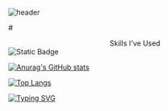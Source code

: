 
![header](https://capsule-render.vercel.app/api?type=rounded&height=250&section=header&text=Jayden's%20Playground&fontSize=70&theme=onedark)


#<center> Skills I've Used </center>
![Static Badge](https://img.shields.io/badge/spring_boot-%236DB33F)


[![Anurag's GitHub stats](https://github-readme-stats.vercel.app/api?username=hyowon3434&show=reviews,prs_merged,prs_merged_percentage&show_icons=true&theme=tokyonight)](https://github.com/anuraghazra/github-readme-stats)


[![Top Langs](https://github-readme-stats.vercel.app/api/top-langs/?username=hyowon3434&layout=donut&theme=tokyonight)](https://github.com/anuraghazra/github-readme-stats)


[![Typing SVG](https://readme-typing-svg.demolab.com?font=Fira+Code&pause=1000&random=false&width=435&lines=Thank+you+for+reading+my+introduction)](https://git.io/typing-svg)


<!--
**hyowon3434/hyowon3434** is a ✨ _special_ ✨ repository because its `README.md` (this file) appears on your GitHub profile.

Here are some ideas to get you started:

- 🔭 I’m currently working on ...
- 🌱 I’m currently learning ...
- 👯 I’m looking to collaborate on ...
- 🤔 I’m looking for help with ...
- 💬 Ask me about ...
- 📫 How to reach me: ...
- 😄 Pronouns: ...
- ⚡ Fun fact: ...
-->
